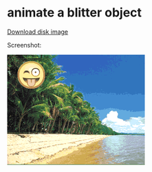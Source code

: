animate a blitter object
========================

[Download disk image](bin/anim_blit.adf?raw=true)

Screenshot:

![Screenshot](screenshot.png?raw=true)
